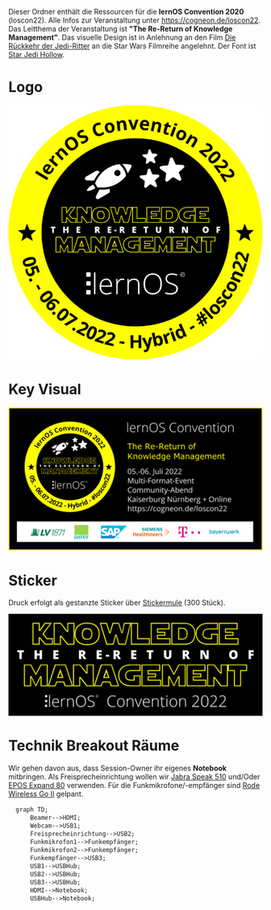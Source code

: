 Dieser Ordner enthält die Ressourcen für die **lernOS Convention 2020** (loscon22). Alle Infos zur Veranstaltung unter https://cogneon.de/loscon22. Das Leitthema der Veranstaltung ist **"The Re-Return of Knowledge Management"**. Das visuelle Design ist in Anlehnung an den Film [Die Rückkehr der Jedi-Ritter](https://de.wikipedia.org/wiki/Die_R%C3%BCckkehr_der_Jedi-Ritter) an die Star Wars Filmreihe angelehnt. Der Font ist [Star Jedi Hollow]([https://www.dafont.com/star-jedi.font).

# Logo

![](./loscon22-logo.png)

# Key Visual

![](./loscon22-key-visual.png)

# Sticker

Druck erfolgt als gestanzte Sticker über [Stickermule](https://www.stickermule.com/) (300 Stück).

![](./loscon22-sticker.png)

# Technik Breakout Räume
Wir gehen davon aus, dass Session-Owner ihr eigenes **Notebook** mitbringen. Als Freisprecheinrichtung wollen wir [Jabra Speak 510](https://www.jabra.com.de/business/speakerphones/jabra-speak-series/jabra-speak-510##7510-209) und/Oder [EPOS Expand 80](https://www.eposaudio.com/de/de/enterprise/products/expand-80-bluetooth-speakerphone-1000202) verwenden. Für die Funkmikrofone/-empfänger sind [Rode Wireless Go II](https://de.rode.com/Wireless/Wirelessgo) gelpant.

```mermaid
  graph TD;
      Beamer-->HDMI;
      Webcam-->USB1;
      Freisprecheinrichtung-->USB2;
      Funkmikrofon1-->Funkempfänger;
      Funkmikrofon2-->Funkempfänger;
      Funkempfänger-->USB3;
      USB1-->USBHub;
      USB2-->USBHub;
      USB3-->USBHub;
      HDMI-->Notebook;
      USBHub-->Notebook;
```
